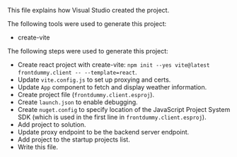 This file explains how Visual Studio created the project.

The following tools were used to generate this project:
- create-vite

The following steps were used to generate this project:
- Create react project with create-vite: `npm init --yes vite@latest frontdummy.client -- --template=react`.
- Update `vite.config.js` to set up proxying and certs.
- Update `App` component to fetch and display weather information.
- Create project file (`frontdummy.client.esproj`).
- Create `launch.json` to enable debugging.
- Create `nuget.config` to specify location of the JavaScript Project System SDK (which is used in the first line in `frontdummy.client.esproj`).
- Add project to solution.
- Update proxy endpoint to be the backend server endpoint.
- Add project to the startup projects list.
- Write this file.
